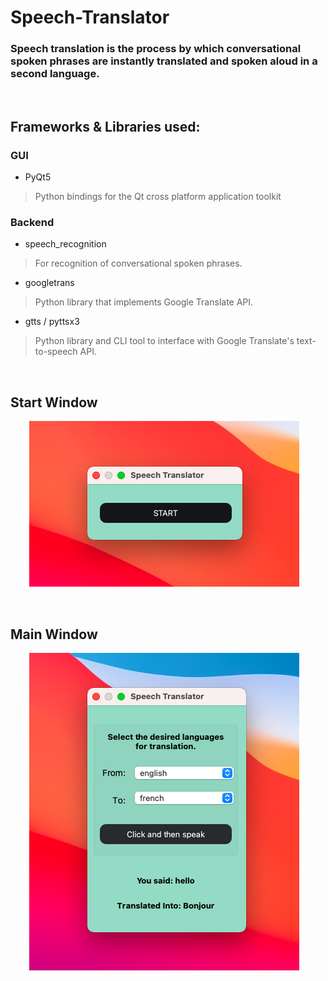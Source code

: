 # Speech-Translator
### Speech translation is the process by which conversational spoken phrases are instantly translated and spoken aloud in a second language.

<Br>
  
## Frameworks & Libraries used:
### GUI
* PyQt5
>Python bindings for the Qt cross platform application toolkit

### Backend
* speech_recognition
>For recognition of conversational spoken phrases.
* googletrans 
>Python library that implements Google Translate API.
* gtts / pyttsx3
> Python library and CLI tool to interface with Google Translate's text-to-speech API.

 
<Br>

## Start Window
<p align='center'> 
  <a>
    <img alt="GIF" src="https://github.com/Kushagrabainsla/Speech-Translator/blob/main/start_window.png?raw=true" />
  </a>&nbsp;&nbsp;
</p>

<Br>
  
## Main Window
<p align='center'>
  <a>
    <img alt="GIF" src="https://github.com/Kushagrabainsla/Speech-Translator/blob/main/main_window.png?raw=true" />
  </a>&nbsp;&nbsp;
</p>
